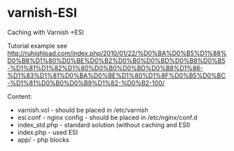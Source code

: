 varnish-ESI
===========

Caching with Varnish +ESI

Tutorial example
see http://ruhighload.com/index.php/2010/01/22/%D0%BA%D0%B5%D1%88%D0%B8%D1%80%D0%BE%D0%B2%D0%B0%D0%BD%D0%B8%D0%B5-%D1%81%D1%82%D1%80%D0%B0%D0%BD%D0%B8%D1%86-%D1%83%D1%81%D0%BA%D0%BE%D1%80%D1%8F%D0%B5%D0%BC-%D1%81%D0%B0%D0%B9%D1%82-%D0%B2-100/

Content:

* varnish.vcl - should be placed in /etc/varnish
* esi.conf - nginx config - should be placed in /etc/nginx/conf.d
* index_std.php - standard solution (without caching and ESI)
* index.php - used ESI
* app/ - php blocks
